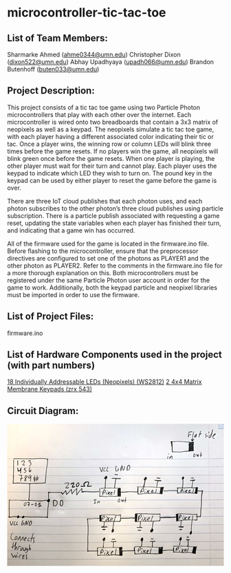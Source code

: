 # microcontroller-tic-tac-toe

## List of Team Members:

Sharmarke Ahmed (ahme0344@umn.edu)
Christopher Dixon (dixon522@umn.edu)
Abhay Upadhyaya (upadh066@umn.edu)
Brandon Butenhoff (buten033@umn.edu)


## Project Description:

This project consists of a tic tac toe game using two Particle Photon microcontrollers that play with each other over the internet. Each microcontroller is wired onto two breadboards that contain a 3x3 matrix of neopixels as well as a keypad. The neopixels simulate a tic tac toe game, with each player having a different associated color indicating their tic or tac. Once a player wins, the winning row or column LEDs will blink three times before the game resets. If no players win the game, all neopixels will blink green once before the game resets. When one player is playing, the other player must wait for their turn and cannot play. Each player uses the keypad to indicate which LED they wish to turn on. The pound key in the keypad can be used by either player to reset the game before the game is over. 

There are three IoT cloud publishes that each photon uses, and each photon subscribes to the other photon’s three cloud publishes using particle subscription. There is a particle publish associated with requesting a game reset, updating the state variables when each player has finished their turn, and indicating that a game win has occurred.

All of the firmware used for the game is located in the firmware.ino file. Before flashing to the microcontroller, ensure that the preprocessor directives are configured to set one of the photons as PLAYER1 and the other photon as PLAYER2. Refer to the comments in the firmware.ino file for a more thorough explanation on this. Both microcontrollers must be registered under the same Particle Photon user account in order for the game to work. Additionally, both the keypad particle and neopixel libraries must be imported in order to use the firmware.

## List of Project Files:

firmware.ino

## List of Hardware Components used in the project (with part numbers)

[18 Individually Addressable LEDs (Neopixels) (WS2812)](https://docs.google.com/document/u/1/d/15UqLJ_mDqQ16eRNtT0lnVlmQ6QVm4BX43DxwAUHWk1A/edit)
[2 4x4 Matrix Membrane Keypads (zrx 543)](https://drive.google.com/file/d/0B5wD_vPJ2ttWZVdjSmtKWF9JWkU/view?resourcekey=0-prjDilQ7-XHjmriaC7XJ6w)

## Circuit Diagram:

![Circuit Diagram](circuitdiagram.png)
